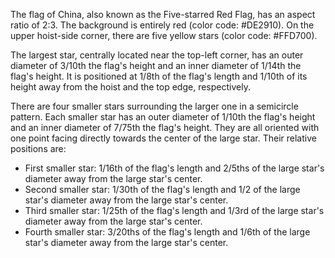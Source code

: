 The flag of China, also known as the Five-starred Red Flag, has an aspect ratio of 2:3. The background is entirely red (color code: #DE2910). On the upper hoist-side corner, there are five yellow stars (color code: #FFD700).

The largest star, centrally located near the top-left corner, has an outer diameter of 3/10th the flag's height and an inner diameter of 1/14th the flag's height. It is positioned at 1/8th of the flag's length and 1/10th of its height away from the hoist and the top edge, respectively.

There are four smaller stars surrounding the larger one in a semicircle pattern. Each smaller star has an outer diameter of 1/10th the flag's height and an inner diameter of 7/75th the flag's height. They are all oriented with one point facing directly towards the center of the large star. Their relative positions are:

- First smaller star: 1/16th of the flag's length and 2/5ths of the large star's diameter away from the large star's center.
- Second smaller star: 1/30th of the flag's length and 1/2 of the large star's diameter away from the large star's center.
- Third smaller star: 1/25th of the flag's length and 1/3rd of the large star's diameter away from the large star's center.
- Fourth smaller star: 3/20ths of the flag's length and 1/6th of the large star's diameter away from the large star's center.